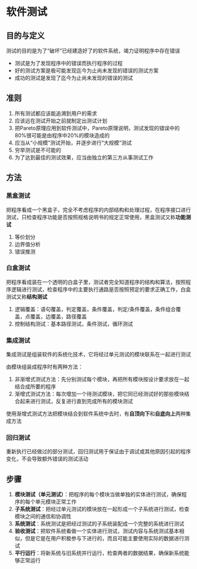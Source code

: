 # 软件测试

## 目的与定义

测试的目的是为了“破坏”已经建造好了的软件系统，竭力证明程序中存在错误

- 测试是为了发现程序中的错误而执行程序的过程
- 好的测试方案是极可能发现迄今为止尚未发现的错误的测试方案
- 成功的测试是发现了迄今为止尚未发现的错误的测试

## 准则

1. 所有测试都应该能追溯到用户的需求
2. 应该远在测试开始之前就制定出测试计划
3. 把Pareto原理应用到软件测试中，Pareto原理说明，测试发现的错误中的80%很可能是由程序中20%的模块造成的
4. 应当从“小规模”测试开始，并逐步进行“大规模”测试
5. 穷举测试是不可能的
6. 为了达到最佳的测试效果，应当由独立的第三方从事测试工作

## 方法

### 黑盒测试

把程序看成一个黑盒子，完全不考虑程序的内部结构和处理过程，在程序接口进行测试，只检查程序功能是否按照规格说明书的规定正常使用，黑盒测试又称**功能测试**

1. 等价划分
2. 边界值分析
3. 错误推测

### 白盒测试

把程序看成装在一个透明的白盒子里，测试者完全知道程序的结构和算法，按照程序逻辑进行测试，检查程序中的主要执行通路是否按照预定的要求正确工作，白盒测试又称**结构测试**

1. 逻辑覆盖：语句覆盖，判定覆盖，条件覆盖，判定/条件覆盖，条件组合覆盖，点覆盖，边覆盖，路径覆盖
2. 控制结构测试：基本路径测试，条件测试，循环测试

### 集成测试

集成测试是组装软件的系统化技术，它将经过单元测试的模块联系在一起进行测试

由模块组装成程序时有两种方法：

1. 非渐增式测试方法：先分别测试每个模块，再把所有模块按设计要求放在一起结合成所要的程序
2. 渐增式测试方法：每次增加一个待测试模块，把它同已经测试好的那些模块结合起来进行测试，反复进行直到完成所有的模块测试

使用渐增式测试方法把模块结合到软件系统中去时，有**自顶向下**和**自底向上**两种集成方法

### 回归测试

重新执行已经做过的部分测试，回归测试用于保证由于调试或其他原因引起的程序变化，不会导致额外错误的测试活动

## 步骤

1. **模块测试（单元测试）**：把程序的每个模块当做单独的实体进行测试，确保程序的每个单元模块正常工作
2. **子系统测试**：把经过单元测试的模块放在一起形成一个子系统进行测试，检查模块之间的通信和协调性
3. **系统测试**：系统测试是把经过测试的子系统装配成一个完整的系统进行测试
4. **验收测试**：把软件系统看做一个实体进行测试，测试内容与系统测试基本相似，但是它是在用户积极参与下进行的，而且可能主要使用实际的数据进行测试
5. **平行运行**：将新系统与旧系统并行运行，检查两者的数据结果，确保新系统能够正常运行
